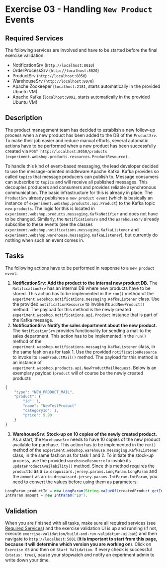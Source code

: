 # Exercise 03 - Handling `New Product` Events

## Required Services

The following services are involved and have to be started before the final exercise validation:

- NotificationSrv (`http://localhost:8010`)
- OrderProcessSrv (`http://localhost:8020`)
- ProductSrv (`http://localhost:8050`)
- WarehouseSrv  (`http://localhost:8070`)
- Apache Zookeeper (`localhost:2181`, starts automatically in the provided Ubuntu VM)
- Apache Kafka (`localhost:9092`, starts automatically in the provided Ubuntu VM)

## Description

The product management team has decided to establish a new follow-up process when a new product has been added to the DB of the `ProductSrv`. To make their job easier and reduce manual efforts, several automatic actions have to be performed when a new product has been successfully created via `POST http://localhost:8050/products (experiment.webshop.products.resources.ProductResource)`.

To handle this kind of event-based messaging, the lead developer decided to use the message-oriented middleware Apache Kafka. Kafka provides so called `topics` that message producers can publish to. Message consumers can subscribe to `topics` and will receive all published messages. This decouples producers and consumers and provides reliable asynchronous communication. The basic infrastructure for this is already in place. The `ProductSrv` already publishes a `new product event` (which is basically an instance of `experiment.webshop.products.api.Product`) to the Kafka topic `new-products`. The logic for this is located in `experiment.webshop.products.messaging.KafkaNotifier` and does not have to be changed. Similarly, the `NotificationSrv` and the `WarehouseSrv` already subscribe to these events (see the classes `experiment.webshop.notifications.messaging.KafkaListener` and `experiment.webshop.warehouse.messaging.KafkaListener`), but currently do nothing when such an event comes in.

## Tasks

The following actions have to be performed in response to a `new product event`:

1. **NotificationSrv: Add the product to the internal new product DB.** The `NotificationSrv` has an internal DB where new products have to be stored. This action has to be implemented in the `run()` method of the `experiment.webshop.notifications.messaging.KafkaListener` class. Use the provided `notificationResource` to invoke its `addNewProduct()` method. The payload for this method is the newly created `experiment.webshop.notifications.api.Product` instance that is part of the Kafka message.
2. **NotificationSrv: Notify the sales department about the new product.** The `NotificationSrv` provides functionality for sending a mail to the sales department. This action has to be implemented in the `run()` method of the `experiment.webshop.notifications.messaging.KafkaListener` class, in the same fashion as for task 1. Use the provided `notificationResource` to invoke its `sendProductMail()` method. The payload for this method is an instance of `experiment.webshop.products.api.NewProductMailRequest`. Below is an exemplary payload (`product` will of course be the newly created product):

```javascript
{
    "type": "NEW_PRODUCT_MAIL",
    "product": {
        "id": 1,
        "name": "NewTestProduct"
        "categoryId": 1,
        "price": 9.99
    }
}
```

3. **WarehouseSrv: Stock-up on 10 copies of the newly created product.** As a start, the `WarehouseSrv` needs to have 10 copies of the new product available for purchase. This action has to be implemented in the `run()` method of the `experiment.webshop.warehouse.messaging.KafkaListener` class, in the same fashion as for task 1 and 2. To initiate the stock-up process, use the provided `warehouseResource` to invoke its `updateProductAvailability()` method.  Since this method requires the `productId` as a `io.dropwizard.jersey.params.LongParam.LongParam` and the `amount` as an `io.dropwizard.jersey.params.IntParam.IntParam`, you need to convert the values before using them as parameters:

```java
LongParam productId = new LongParam(String.valueOf(createdProduct.getId()));
IntParam amount = new IntParam("10");
```

## Validation

When you are finished with all tasks, make sure all required services (see [Required Services](#required-services)) and the exercise validation UI is up and running (if not, execute `exercise-validation/build-and-run-validation-ui.bat`) and then navigate to `http://localhost:5001` (**it is important to start from this page, because it will determine which version you are working on**). Click on `Exercise 03` and then on `Start Validation`. If every check is successful (`status: true`), pause your stopwatch and notify an experiment admin to write down your time.